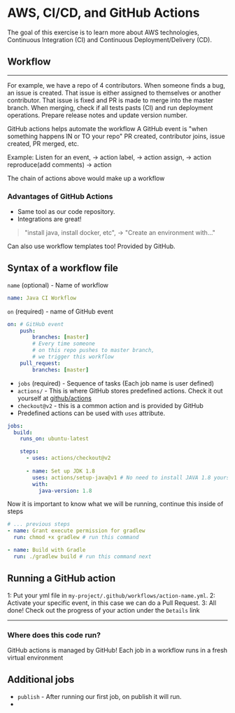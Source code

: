 # AWS, CI/CD, and GitHub Actions

The goal of this exercise is to learn more about AWS technologies,
Continuous Integration (CI) and Continuous Deployment/Delivery (CD).

## Workflow

---
For example, we have a repo of 4 contributors.
When someone finds a bug, an issue is created.
That issue is either assigned to themselves or another contributor.
That issue is fixed and PR is made to merge into the master branch.
When merging, check if all tests pasts (CI) and run deployment operations.
Prepare release notes and update version number.

GitHub actions helps automate the workflow
A GitHub event is "when something happens IN or TO your repo"
PR created, contributor joins, issue created, PR merged, etc.

Example:
Listen for an event, -> action
label, -> action
assign, -> action
reproduce(add comments) -> action

The chain of actions above would make up a workflow

### Advantages of GitHub Actions

- Same tool as our code repository.
- Integrations are great!

> "install java, install docker, etc", -> "Create an environment with..."

Can also use workflow templates too! Provided by GitHub.

## Syntax of a workflow file

`name` (optional) - Name of workflow
```yml
name: Java CI Workflow
```

`on` (required) - name of GitHub event

```yaml
on: # GitHub event
    push: 
        branches: [master] 
        # Every time someone 
        # on this repo pushes to master branch,
        # we trigger this workflow
    pull_request:
        branches: [master]
```

- `jobs` (required) - Sequence of tasks (Each job name is user defined)
- `actions/` - This is where GitHub stores predefined actions. 
Check it out yourself at [github/actions](https://github.com/actions)
- `checkout@v2` - this is a common action and is provided by GitHub
- Predefined actions can be used with `uses` attribute.
```yml
jobs: 
  build:
    runs_on: ubuntu-latest

    steps:
      - uses: actions/checkout@v2
      
      - name: Set up JDK 1.8
        uses: actions/setup-java@v1 # No need to install JAVA 1.8 yourself! Predefined
        with: 
          java-version: 1.8 
```

Now it is important to know what we will be running, continue this inside of steps
```yml
# ... previous steps
- name: Grant execute permission for gradlew
  run: chmod +x gradlew # run this command

- name: Build with Gradle
  run: ./gradlew build # run this command next
```

## Running a GitHub action
1: Put your yml file in `my-project/.github/workflows/action-name.yml`.
2: Activate your specific event, in this case we can do a Pull Request.
3: All done! Check out the progress of your action under the `Details` link

---
### Where does this code run?
GitHub actions is managed by GitHub! Each job in a workflow 
runs in a fresh virtual environment 

## Additional jobs
- `publish` - After running our first job, on publish it will run.
- 